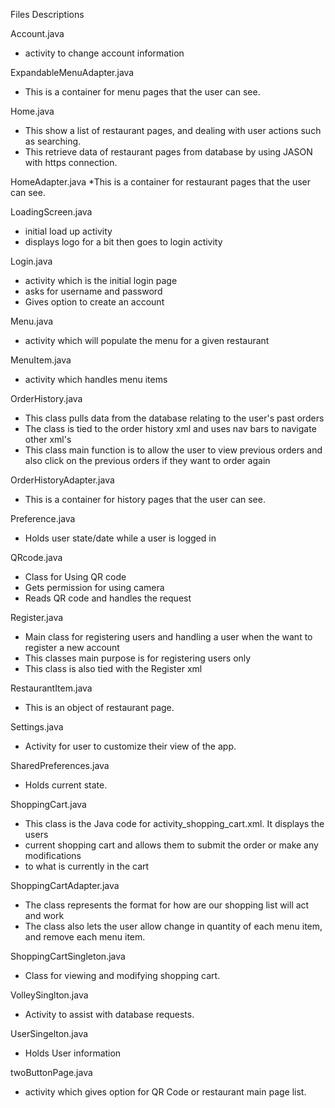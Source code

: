 Files Descriptions

Account.java
* activity to change account information

ExpandableMenuAdapter.java
* This is a container for menu pages that the user can see.

Home.java
* This show a list of restaurant pages, and dealing with user actions such as searching.
* This retrieve data of restaurant pages from database by using JASON with https connection.

HomeAdapter.java
*This is a container for restaurant pages that the user can see.

LoadingScreen.java
* initial load up activity
* displays logo for a bit then goes to login activity

Login.java
* activity which is the initial login page
* asks for username and password
* Gives option to create an account

Menu.java
* activity which will populate the menu for a given restaurant

MenuItem.java
* activity which handles menu items

OrderHistory.java
* This class pulls data from the database relating to the user's past orders
 * The class is tied to the order history xml and uses nav bars to navigate other xml's
 * This class main function is to allow the user to view previous orders and also click on the previous orders if they want to order again

OrderHistoryAdapter.java
* This is a container for history pages that the user can see.

Preference.java
* Holds user state/date while a user is logged in

QRcode.java
* Class for Using QR code
* Gets permission for using camera
* Reads QR code and handles the request

Register.java
* Main class for registering users and handling a user when the want to register a new account
* This classes main purpose is for registering users only
* This class is also tied with the Register xml

RestaurantItem.java
* This is an object of restaurant page.

Settings.java
* Activity for user to customize their view of the app.

SharedPreferences.java
* Holds current state.

ShoppingCart.java
* This class is the Java code for activity_shopping_cart.xml. It displays the users
* current shopping cart and allows them to submit the order or make any modifications
* to what is currently in the cart

ShoppingCartAdapter.java
* The class represents the format for how are our shopping list will act and work
* The class also lets the user allow change in quantity of each menu item, and remove each menu item.

ShoppingCartSingleton.java
* Class for viewing and modifying shopping cart.

VolleySinglton.java
* Activity to assist with database requests.

UserSingelton.java
* Holds User information

twoButtonPage.java
* activity which gives option for QR Code or restaurant main page list.
